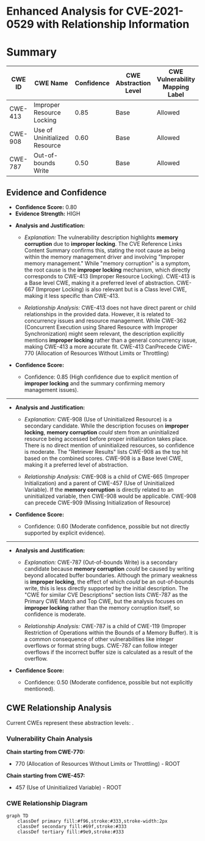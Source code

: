 # Enhanced Analysis for CVE-2021-0529 with Relationship Information

# Summary
| CWE ID | CWE Name | Confidence | CWE Abstraction Level | CWE Vulnerability Mapping Label | CWE-Vulnerability Mapping Notes |
|---|---|---|---|---|---|
| CWE-413 | Improper Resource Locking | 0.85 | Base | Allowed | Primary CWE |
| CWE-908 | Use of Uninitialized Resource | 0.60 | Base | Allowed | Secondary Candidate |
| CWE-787 | Out-of-bounds Write | 0.50 | Base | Allowed | Secondary Candidate |

## Evidence and Confidence

*   **Confidence Score:** 0.80
*   **Evidence Strength:** HIGH

- **Analysis and Justification:**  
  - *Explanation:* The vulnerability description highlights **memory corruption** due to **improper locking**. The CVE Reference Links Content Summary confirms this, stating the root cause as being within the memory management driver and involving "Improper memory management." While "memory corruption" is a symptom, the root cause is the **improper locking** mechanism, which directly corresponds to CWE-413 (Improper Resource Locking). CWE-413 is a Base level CWE, making it a preferred level of abstraction. CWE-667 (Improper Locking) is also relevant but is a Class level CWE, making it less specific than CWE-413.

  - *Relationship Analysis:* CWE-413 does not have direct parent or child relationships in the provided data. However, it is related to concurrency issues and resource management. While CWE-362 (Concurrent Execution using Shared Resource with Improper Synchronization) might seem relevant, the description explicitly mentions **improper locking** rather than a general concurrency issue, making CWE-413 a more accurate fit. CWE-413 CanPrecede CWE-770 (Allocation of Resources Without Limits or Throttling)

- **Confidence Score:**  
  - Confidence: 0.85 (High confidence due to explicit mention of **improper locking** and the summary confirming memory management issues).

---
- **Analysis and Justification:**  
  - *Explanation:* CWE-908 (Use of Uninitialized Resource) is a secondary candidate. While the description focuses on **improper locking**, **memory corruption** *could* stem from an uninitialized resource being accessed before proper initialization takes place. There is no direct mention of uninitialized resources, so confidence is moderate. The "Retriever Results" lists CWE-908 as the top hit based on the combined scores. CWE-908 is a Base level CWE, making it a preferred level of abstraction.

  - *Relationship Analysis:* CWE-908 is a child of CWE-665 (Improper Initialization) and a parent of CWE-457 (Use of Uninitialized Variable). If the **memory corruption** is directly related to an uninitialized variable, then CWE-908 would be applicable. CWE-908 can precede CWE-909 (Missing Initialization of Resource)

- **Confidence Score:**  
  - Confidence: 0.60 (Moderate confidence, possible but not directly supported by explicit evidence).

---
- **Analysis and Justification:**  
  - *Explanation:* CWE-787 (Out-of-bounds Write) is a secondary candidate because **memory corruption** *could* be caused by writing beyond allocated buffer boundaries. Although the primary weakness is **improper locking**, the effect of which *could* be an out-of-bounds write, this is less directly supported by the initial description. The "CWE for similar CVE Descriptions" section lists CWE-787 as the Primary CWE Match and Top CWE, but the analysis focuses on **improper locking** rather than the memory corruption itself, so confidence is moderate.

  - *Relationship Analysis:* CWE-787 is a child of CWE-119 (Improper Restriction of Operations within the Bounds of a Memory Buffer). It is a common consequence of other vulnerabilities like integer overflows or format string bugs. CWE-787 can follow integer overflows if the incorrect buffer size is calculated as a result of the overflow.

- **Confidence Score:**  
  - Confidence: 0.50 (Moderate confidence, possible but not explicitly mentioned).


## CWE Relationship Analysis

Current CWEs represent these abstraction levels: .


### Vulnerability Chain Analysis

**Chain starting from CWE-770:**
- 770 (Allocation of Resources Without Limits or Throttling) - ROOT


**Chain starting from CWE-457:**
- 457 (Use of Uninitialized Variable) - ROOT



### CWE Relationship Diagram

```mermaid
graph TD
    classDef primary fill:#f96,stroke:#333,stroke-width:2px
    classDef secondary fill:#69f,stroke:#333
    classDef tertiary fill:#9e9,stroke:#333
```
